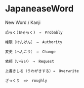 # JapaneaseWord
New Word / Kanji


    恐らく(おそらく)　⇒　Probably

    権限（けんげん）　⇒　Authority

    変更（へんこう）　⇒　Change

    依頼（いらい）　⇒　Request
    
    上書きしる（うわがきする）⇒　Overwrite
    
    ざっくり　=>　roughly
